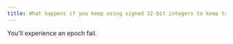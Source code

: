 ```yaml
---
title: What happens if you keep using signed 32-bit integers to keep track of time in 2038?
---
```


You'll experience an epoch fail.
